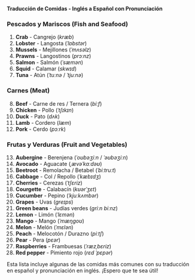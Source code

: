 **Traducción de Comidas - Inglés a Español con Pronunciación**

### **Pescados y Mariscos (Fish and Seafood)**
1. **Crab** - Cangrejo (*kræb*)
2. **Lobster** - Langosta (*ˈlɒbstər*)
3. **Mussels** - Mejillones (*ˈmʌsəlz*)
4. **Prawns** - Langostinos (*prɔːnz*)
5. **Salmon** - Salmón (*ˈsæmən*)
6. **Squid** - Calamar (*skwɪd*)
7. **Tuna** - Atún (*ˈtuːnə* / *ˈtjuːnə*)

### **Carnes (Meat)**
8. **Beef** - Carne de res / Ternera (*biːf*)
9. **Chicken** - Pollo (*ˈtʃɪkɪn*)
10. **Duck** - Pato (*dʌk*)
11. **Lamb** - Cordero (*læm*)
12. **Pork** - Cerdo (*pɔːrk*)

### **Frutas y Verduras (Fruit and Vegetables)**
13. **Aubergine** - Berenjena (*ˈoʊbəʒiːn* / *ˈəʊbəʒiːn*)
14. **Avocado** - Aguacate (*ˌævəˈkɑːdəʊ*)
15. **Beetroot** - Remolacha / Betabel (*ˈbiːtruːt*)
16. **Cabbage** - Col / Repollo (*ˈkæbɪdʒ*)
17. **Cherries** - Cerezas (*ˈtʃɛriz*)
18. **Courgette** - Calabacín (*kʊərˈʒɛt*)
19. **Cucumber** - Pepino (*ˈkjuːkʌmbər*)
20. **Grapes** - Uvas (*ɡreɪps*)
21. **Green beans** - Judías verdes (*ɡriːn biːnz*)
22. **Lemon** - Limón (*ˈlɛmən*)
23. **Mango** - Mango (*ˈmæŋɡoʊ*)
24. **Melon** - Melón (*ˈmɛlən*)
25. **Peach** - Melocotón / Durazno (*piːtʃ*)
26. **Pear** - Pera (*pɛər*)
27. **Raspberries** - Frambuesas (*ˈræzˌbɛriz*)
28. **Red pepper** - Pimiento rojo (*rɛd ˈpɛpər*)

Esta lista incluye algunas de las comidas más comunes con su traducción en español y pronunciación en inglés. ¡Espero que te sea útil!

